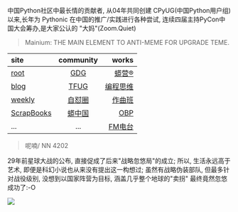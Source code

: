 中国Python社区中最长情的贡献者, 从04年共同创建 CPyUG(中国Python用户组)以来,长年为 Pythonic 在中国的推广/实践进行各种尝试, 连续四届主持PyCon中国大会筹办,是大家公认的 "大妈"(Zoom.Quiet)

> Mainium: THE MAIN ELEMENT TO ANTI-MEME FOR UPGRADE TEME.

| site | community | works |
| :-----| :----: | ----: |
| [root](http://zoomquiet.io/) | [GDG](https://blog.zhgdg.org/) | [蟒营®](https://doc.101.camp/) |
| [blog](https://blog.zoomquiet.io/pages/zoomquiet.html) | [TFUG](http://zh.tfug.world/) | [编程思维](https://py.101.camp/) |
| [weekly](http://weekly.pychina.org/) | [自怼圈](https://du.101.camp/) | [作曲班](https://mu.101.camp/) |
| [ScrapBooks](https://zoomquiet.io/collection.html) | [蟒中国](https://pychina.org/) | [OBP](https://zoomquiet.io/obp/index.html) |
| ... | ... | [FM电台](https://fm.101.camp/) |


> ​呢喃/ NN 4202

29年前星球大战的公布,
直接促成了后来"战略忽悠局"的成立;
所以,
生活永远高于艺术,
即便是科幻小说也从来没有提出这一构想过;
虽然有战略伪装部队,
但最多针对战役级别,
没想到以国家阵营为目标,
涵盖几乎整个地球的"卖拐"
最终竟然忽悠成功了:-O

![](http://ydlj.zoomquiet.top/ipic/2020-11-18-zq42-today-card-2011.019.jpeg)

